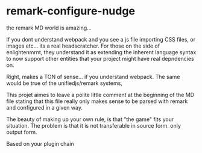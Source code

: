 remark-configure-nudge
==================

the remark MD world is amazing...

If you dont understand webpack and you see a js file importing CSS files, or images etc... its a real headscratcher. 
For those on the side of enlightenmrnt, they understand it as extending the inherent language syntax to now support other entities that your project might have real depndencies on.


Right, makes a TON of sense... if you understand webpack. The same would be true of the unifiedjs/remark systems,

This projet aimes to leave a polite little comment at the beginning of the MD file stating that this file really only makes sense to be parsed with remark and configured in a given way.

The beauty of making up your own rule, is that "the game" fits your situation. The problem is that it is not transferable in source form. only output form.

Based on your plugin chain
